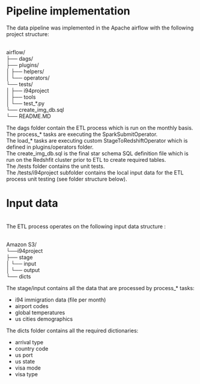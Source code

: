 # Pipeline implementation

The data pipeline was implemented in the Apache airflow with the following project structure:

<br/>airflow/
<br/>├── dags/
<br/>├── plugins/
<br/>│   ├── helpers/
<br/>│   └── operators/
<br/>└── tests/
<br/>│   ├── i94project
<br/>│   ├── tools
<br/>│   └── test_*.py
<br/>└── create_img_db.sql
<br/>└── README.MD

The dags folder contain the ETL process which is run on the monthly basis.
<br/>The process_* tasks are executing the SparkSubmitOperator.
<br/>The load_* tasks are executing custom StageToRedshiftOperator which is defined in plugins/operators folder.
<br/>The create_img_db.sql is the final star schema SQL definition file which is run on the Redshfit cluster prior to ETL to create required tables.
<br/>The /tests folder contains the unit tests.
<br/>The /tests/i94project subfolder contains the local input data for the ETL process unit testing (see folder structure below).

# Input data
<br/>The ETL process operates on the following input data structure :

<br/>Amazon S3/
<br/>└──i94project
<br/>    ├── stage
<br/>    │   └── input
<br/>    │   └── output
<br/>    └── dicts

The stage/input contains all the data that are processed by process_* tasks:
 * i94 immigration data (file per month)
 * airport codes
 * global temperatures
 * us cities demographics

The dicts folder contains all the required dictionaries:
 * arrival type
 * country code
 * us port
 * us state
 * visa mode
 * visa type
